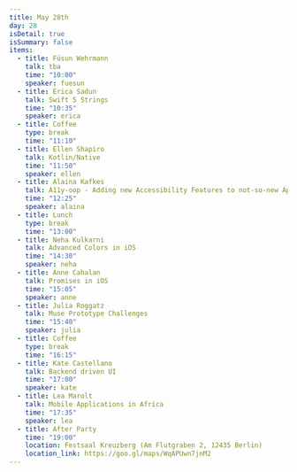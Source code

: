 ```yaml
---
title: May 28th
day: 28
isDetail: true
isSummary: false
items:
  - title: Füsun Wehrmann
    talk: tba
    time: "10:00"
    speaker: fuesun
  - title: Erica Sadun
    talk: Swift 5 Strings
    time: "10:35"
    speaker: erica
  - title: Coffee
    type: break
    time: "11:10"
  - title: Ellen Shapiro
    talk: Kotlin/Native
    time: "11:50"
    speaker: ellen
  - title: Alaina Kafkes
    talk: A11y-oop - Adding new Accessibility Features to not-so-new Apps
    time: "12:25"
    speaker: alaina
  - title: Lunch
    type: break
    time: "13:00"
  - title: Neha Kulkarni
    talk: Advanced Colors in iOS
    time: "14:30"
    speaker: neha
  - title: Anne Cahalan
    talk: Promises in iOS
    time: "15:05"
    speaker: anne
  - title: Julia Roggatz
    talk: Muse Prototype Challenges
    time: "15:40"
    speaker: julia
  - title: Coffee
    type: break 
    time: "16:15"
  - title: Kate Castellano
    talk: Backend driven UI
    time: "17:00"
    speaker: kate
  - title: Lea Marolt
    talk: Mobile Applications in Africa
    time: "17:35"
    speaker: lea
  - title: After Party
    time: "19:00"
    location: Festsaal Kreuzberg (Am Flutgraben 2, 12435 Berlin)
    location_link: https://goo.gl/maps/WqAPUwn7jnM2
---
```


  <!-- 
  - title: Registration
    time: "9:00"
    location: Radialsystem V, Holzmarktstraße 33
    location_link: https://goo.gl/maps/jA7wcLtfZo32
  - title: Kamilah Taylor
    talk: Tired of the state of online conversations? 🙈🙉🙊 Let’s do something about it 💪
    time: "10:00"
    speaker: kamilah
  - title: Coffee Break
    type: break
    time: "11:15"
  -->
